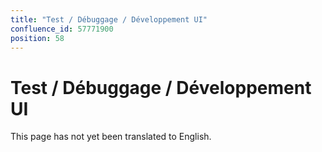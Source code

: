 ```yaml
---
title: "Test / Débuggage / Développement UI"
confluence_id: 57771900
position: 58
---
```

# Test / Débuggage / Développement UI


This page has not yet been translated to English.

